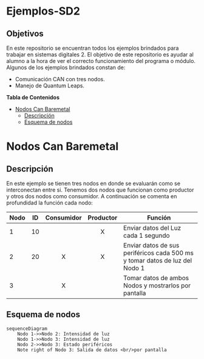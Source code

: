 # Ejemplos-SD2

## Objetivos

En este repositorio se encuentran todos los ejemplos brindados para trabajar en sistemas digitales 2. El objetivo de este repositorio es ayudar al alumno a la hora de ver el correcto funcionamiento del programa o módulo. Algunos de los ejemplos brindados constan de:

- Comunicación CAN con tres nodos.
- Manejo de Quantum Leaps.

**Tabla de Contenidos**

- [Nodos Can Baremetal](#nodos-can-baremetal)
    - [Descripción](#descripción)
    - [Esquema de nodos](#esquema-de-nodos)
# Nodos Can Baremetal

## Descripción

En este ejemplo se tienen tres nodos en donde se evaluarán como se interconectan entre si. Tenemos dos nodos que funcionan como productor y otros dos nodos como consumidor.  A continuación se comenta en profundidad la función cada nodo:

|  Nodo | ID  | Consumidor  | Productor  | Función  |
| ------------ | :------------: | :------------: | :------------: | ------------ |
| 1 | 10  |   | X  | Enviar datos del Luz cada 1 segundo  |
| 2 | 20  |  X | X  | Enviar datos de sus periféricos cada 500 ms y tomar datos de luz del Nodo 1 |
| 3 |   |  X |   |  Tomar datos de ambos Nodos y mostrarlos por pantalla |

## Esquema de nodos

```mermaid
sequenceDiagram
    Nodo 1->>Nodo 2: Intensidad de luz
    Nodo 1->>Nodo 3: Intensidad de luz
    Nodo 2->>Nodo 3: Estado periféricos
    Note right of Nodo 3: Salida de datos <br/>por pantalla
```
